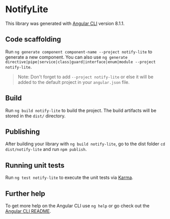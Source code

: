 # NotifyLite

This library was generated with [Angular CLI](https://github.com/angular/angular-cli) version 8.1.1.

## Code scaffolding

Run `ng generate component component-name --project notify-lite` to generate a new component. You can also use `ng generate directive|pipe|service|class|guard|interface|enum|module --project notify-lite`.
> Note: Don't forget to add `--project notify-lite` or else it will be added to the default project in your `angular.json` file. 

## Build

Run `ng build notify-lite` to build the project. The build artifacts will be stored in the `dist/` directory.

## Publishing

After building your library with `ng build notify-lite`, go to the dist folder `cd dist/notify-lite` and run `npm publish`.

## Running unit tests

Run `ng test notify-lite` to execute the unit tests via [Karma](https://karma-runner.github.io).

## Further help

To get more help on the Angular CLI use `ng help` or go check out the [Angular CLI README](https://github.com/angular/angular-cli/blob/master/README.md).
